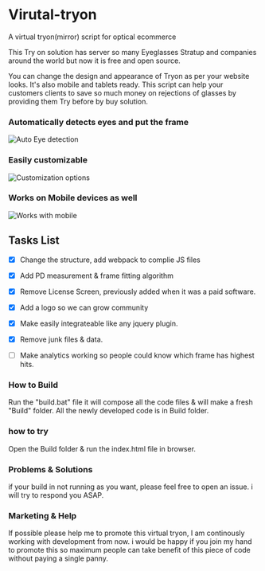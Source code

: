 # Virutal-tryon
A virtual tryon(mirror) script for optical ecommerce

This Try on solution has server so many Eyeglasses Stratup and companies around the world but now it is free and open source.

You can change the design and appearance of Tryon as per your website looks. It's also mobile and tablets ready. This script can help your customers clients to save so much money on rejections of glasses by providing them Try before by buy solution.

### Automatically detects eyes and put the frame
![Auto Eye detection](https://raw.githubusercontent.com/ninesystems/Virtual-tryon/master/showcase/eyedetection.jpg)

### Easily customizable 
![Customization options](https://raw.githubusercontent.com/ninesystems/Virtual-tryon/master/showcase/customize.png)

### Works on Mobile devices as well
![Works with mobile](https://raw.githubusercontent.com/ninesystems/Virtual-tryon/master/showcase/mobileready.png)


## Tasks List

- [x] Change the structure, add webpack to complie JS files 
- [x] Add PD measurement & frame fitting algorithm
- [x] Remove License Screen, previously added when it was a paid software.
- [x] Add a logo so we can grow community
- [x] Make easily integrateable like any jquery plugin.
- [x] Remove junk files & data.
- [ ] Make analytics working so people could know which frame has highest hits.


### How to Build

Run the "build.bat" file it will compose all the code files & will make a fresh "Build" folder.
All the newly developed code is in Build folder.

### how to try
Open the Build folder & run the index.html file in browser.

### Problems & Solutions
if your build in not running as you want, please feel free to open an issue. i will try to respond you ASAP.

### Marketing & Help
If possible please help me to promote this virtual tryon, I am continously working with development from now. i would be happy if you join my hand to promote this so maximum people can take benefit of this piece of code without paying a single panny.

